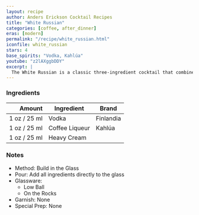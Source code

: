 ```yaml
---
layout: recipe
author: Anders Erickson Cocktail Recipes
title: "White Russian"
categories: [coffee, after_dinner]
eras: [modern]
permalink: "/recipe/white_russian.html"
iconfile: white_russian
stars: 4
base_spirits: "Vodka, Kahlúa"
youtube: "z2lAXggbDDY"
excerpt: |
  The White Russian is a classic three-ingredient cocktail that combines vodka, Kahlúa and cream. Here's how to make this iconic drink.
---
```


### Ingredients

| Amount | Ingredient     | Brand     |
| -----: | -------------- | --------- |
|   1 oz / 25 ml | Vodka          | Finlandia |
|   1 oz / 25 ml | Coffee Liqueur | Kahlúa    |
|   1 oz / 25 ml | Heavy Cream    |           |

### Notes

- Method: Build in the Glass
- Pour: Add all ingredients directly to the glass
- Glassware:
  - Low Ball
  - On the Rocks
- Garnish: None
- Special Prep: None
